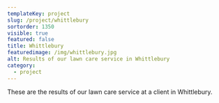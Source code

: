 ```yaml
---
templateKey: project
slug: /project/whittlebury
sortorder: 1350
visible: true
featured: false
title: Whittlebury
featuredimage: /img/whittlebury.jpg
alt: Results of our lawn care service in Whittlebury
category:
  - project
---
```

These are the results of our lawn care service at a client in Whittlebury.


